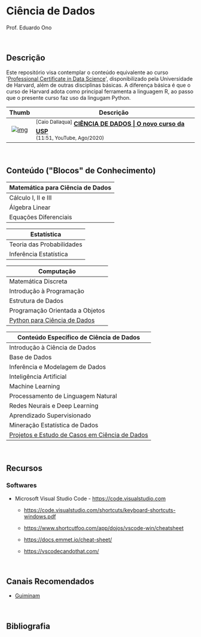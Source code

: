 # Ciência de Dados

Prof. Eduardo Ono

<br>

## Descrição

Este repositório visa contemplar o conteúdo equivalente ao curso '[Professional Certificate in Data Science](https://online-learning.harvard.edu/series/professional-certificate-data-science)', disponibilizado pela Universidade de Harvard, além de outras disciplinas básicas. A diferença básica é que o curso de Harvard adota como principal ferramenta a linguagem R, ao passo que o presente curso faz uso da lingugam Python.

| Thumb | Descrição |
| :-: | --- |
| [![img](https://img.youtube.com/vi/WvQHQHIyfsI/default.jpg)](https://www.youtube.com/watch?v=WvQHQHIyfsI) | <sup>[Caio Dallaqua]</sup> [__CIÊNCIA DE DADOS \| O novo curso da USP__](https://www.youtube.com/watch?v=WvQHQHIyfsI) <br> <sub>(11:51, YouTube, Ago/2020)</sub>

<br>

## Conteúdo ("Blocos" de Conhecimento)

| Matemática para Ciência de Dados |
| --- |
| Cálculo I, II e III
| Álgebra Linear
| Equações Diferenciais

| Estatística |
| --- |
| Teoria das Probabilidades
| Inferência Estatística

| Computação |
| --- |
| Matemática Discreta
| Introdução à Programação
| Estrutura de Dados
| Programação Orientada a Objetos
| [Python para Ciência de Dados](./conteudo/python) |

| Conteúdo Específico de Ciência de Dados |
| --- |
| Introdução à Ciência de Dados
| Base de Dados
| Inferência e Modelagem de Dados |
| Inteligência Artificial
| Machine Learning |
| Processamento de Linguagem Natural
| Redes Neurais e Deep Learning
| Aprendizado Supervisionado
| Mineração Estatística de Dados
| [Projetos e Estudo de Casos em Ciência de Dados](./projetos) |

<br>

## Recursos

### Softwares

* Microsoft Visual Studio Code - https://code.visualstudio.com

  * https://code.visualstudio.com/shortcuts/keyboard-shortcuts-windows.pdf

  * https://www.shortcutfoo.com/app/dojos/vscode-win/cheatsheet

  * https://docs.emmet.io/cheat-sheet/

  * https://vscodecandothat.com/

<br>

## Canais Recomendados

* [Guiminam](https://www.youtube.com/c/Guiminam)

<br>

## Bibliografia

<br>
